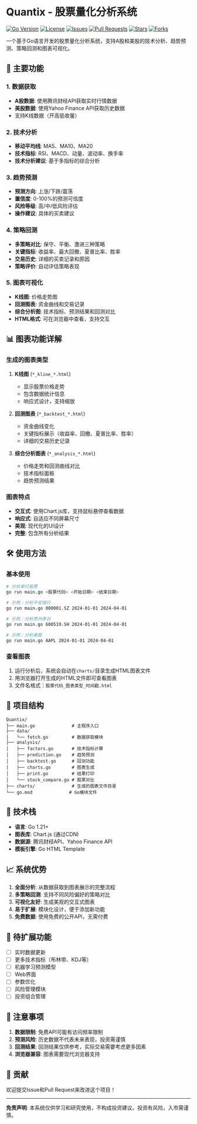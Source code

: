 # Quantix - 股票量化分析系统

[![Go Version](https://img.shields.io/github/go-mod/go-version/sy-vendor/Quantix)](https://golang.org/)
[![License](https://img.shields.io/github/license/sy-vendor/Quantix)](LICENSE)
[![Issues](https://img.shields.io/github/issues/sy-vendor/Quantix)](https://github.com/sy-vendor/Quantix/issues)
[![Pull Requests](https://img.shields.io/github/issues-pr/sy-vendor/Quantix)](https://github.com/sy-vendor/Quantix/pulls)
[![Stars](https://img.shields.io/github/stars/sy-vendor/Quantix)](https://github.com/sy-vendor/Quantix/stargazers)
[![Forks](https://img.shields.io/github/forks/sy-vendor/Quantix)](https://github.com/sy-vendor/Quantix/network/members)

一个基于Go语言开发的股票量化分析系统，支持A股和美股的技术分析、趋势预测、策略回测和图表可视化。

## 🚀 主要功能

### 1. 数据获取
- **A股数据**: 使用腾讯财经API获取实时行情数据
- **美股数据**: 使用Yahoo Finance API获取历史数据
- 支持K线数据（开高低收量）

### 2. 技术分析
- **移动平均线**: MA5、MA10、MA20
- **技术指标**: RSI、MACD、动量、波动率、换手率
- **技术分析建议**: 基于多指标的综合分析

### 3. 趋势预测
- **预测方向**: 上涨/下跌/震荡
- **置信度**: 0-100%的预测可信度
- **风险等级**: 高/中/低风险评估
- **操作建议**: 具体的买卖建议

### 4. 策略回测
- **多策略对比**: 保守、平衡、激进三种策略
- **关键指标**: 收益率、最大回撤、夏普比率、胜率
- **交易历史**: 详细的买卖记录和原因
- **策略评价**: 自动评估策略表现

### 5. 图表可视化
- **K线图**: 价格走势图
- **回测图表**: 资金曲线和交易记录
- **综合分析图**: 技术指标、预测结果和回测对比
- **HTML格式**: 可在浏览器中查看，支持交互

## 📊 图表功能详解

### 生成的图表类型

1. **K线图** (`*_kline_*.html`)
   - 显示股票价格走势
   - 包含数据统计信息
   - 响应式设计，支持缩放

2. **回测图表** (`*_backtest_*.html`)
   - 资金曲线变化
   - 关键指标展示（收益率、回撤、夏普比率、胜率）
   - 详细的交易历史记录

3. **综合分析图表** (`*_analysis_*.html`)
   - 价格走势和回测曲线对比
   - 技术指标面板
   - 趋势预测结果

### 图表特点
- **交互式**: 使用Chart.js库，支持鼠标悬停查看数据
- **响应式**: 自适应不同屏幕尺寸
- **美观**: 现代化的UI设计
- **完整**: 包含所有分析结果

## 🛠️ 使用方法

### 基本使用
```bash
# 分析单只股票
go run main.go <股票代码> <开始日期> <结束日期>

# 示例：分析平安银行
go run main.go 000001.SZ 2024-01-01 2024-04-01

# 示例：分析贵州茅台
go run main.go 600519.SH 2024-01-01 2024-04-01

# 示例：分析美股
go run main.go AAPL 2024-01-01 2024-04-01
```

### 查看图表
1. 运行分析后，系统会自动在`charts/`目录生成HTML图表文件
2. 用浏览器打开生成的HTML文件即可查看图表
3. 文件名格式：`股票代码_图表类型_时间戳.html`

## 📁 项目结构

```
Quantix/
├── main.go              # 主程序入口
├── data/
│   └── fetch.go         # 数据获取模块
├── analysis/
│   ├── factors.go       # 技术指标计算
│   ├── prediction.go    # 趋势预测
│   ├── backtest.go      # 回测功能
│   ├── charts.go        # 图表生成
│   ├── print.go         # 结果打印
│   └── stock_compare.go # 股票对比
├── charts/              # 生成的图表文件目录
└── go.mod              # Go模块文件
```

## 🔧 技术栈

- **语言**: Go 1.21+
- **图表库**: Chart.js (通过CDN)
- **数据源**: 腾讯财经API、Yahoo Finance API
- **模板引擎**: Go HTML Template

## 📈 系统优势

1. **全面分析**: 从数据获取到图表展示的完整流程
2. **多策略回测**: 支持不同风险偏好的策略对比
3. **可视化友好**: 生成美观的交互式图表
4. **易于扩展**: 模块化设计，便于添加新功能
5. **免费数据**: 使用免费的公开API，无需付费

## 🚧 待扩展功能

- [ ] 实时数据更新
- [ ] 更多技术指标（布林带、KDJ等）
- [ ] 机器学习预测模型
- [ ] Web界面
- [ ] 参数优化
- [ ] 风险管理模块
- [ ] 投资组合管理

## 📝 注意事项

1. **数据限制**: 免费API可能有访问频率限制
2. **预测风险**: 历史数据不代表未来表现，投资需谨慎
3. **回测结果**: 回测结果仅供参考，实际交易需要考虑更多因素
4. **浏览器兼容**: 图表需要现代浏览器支持

## 🤝 贡献

欢迎提交Issue和Pull Request来改进这个项目！

---

**免责声明**: 本系统仅供学习和研究使用，不构成投资建议。投资有风险，入市需谨慎。 